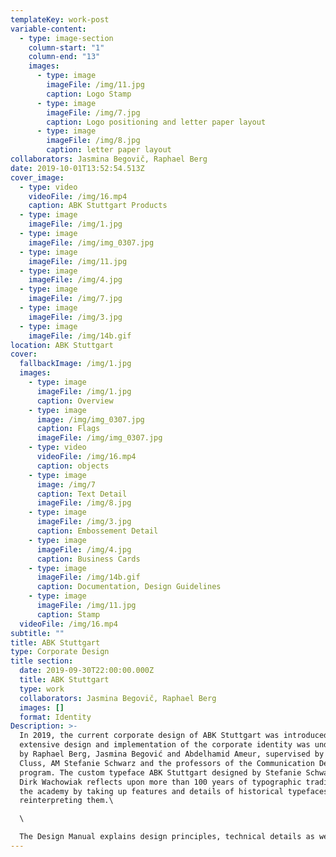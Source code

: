 ```yaml
---
templateKey: work-post
variable-content:
  - type: image-section
    column-start: "1"
    column-end: "13"
    images:
      - type: image
        imageFile: /img/11.jpg
        caption: Logo Stamp
      - type: image
        imageFile: /img/7.jpg
        caption: Logo positioning and letter paper layout
      - type: image
        imageFile: /img/8.jpg
        caption: letter paper layout
collaborators: Jasmina Begovič, Raphael Berg
date: 2019-10-01T13:52:54.513Z
cover_image:
  - type: video
    videoFile: /img/16.mp4
    caption: ABK Stuttgart Products
  - type: image
    imageFile: /img/1.jpg
  - type: image
    imageFile: /img/img_0307.jpg
  - type: image
    imageFile: /img/11.jpg
  - type: image
    imageFile: /img/4.jpg
  - type: image
    imageFile: /img/7.jpg
  - type: image
    imageFile: /img/3.jpg
  - type: image
    imageFile: /img/14b.gif
location: ABK Stuttgart
cover:
  fallbackImage: /img/1.jpg
  images:
    - type: image
      imageFile: /img/1.jpg
      caption: Overview
    - type: image
      image: /img/img_0307.jpg
      caption: Flags
      imageFile: /img/img_0307.jpg
    - type: video
      videoFile: /img/16.mp4
      caption: objects
    - type: image
      image: /img/7
      caption: Text Detail
      imageFile: /img/8.jpg
    - type: image
      imageFile: /img/3.jpg
      caption: Embossement Detail
    - type: image
      imageFile: /img/4.jpg
      caption: Business Cards
    - type: image
      imageFile: /img/14b.gif
      caption: Documentation, Design Guidelines
    - type: image
      imageFile: /img/11.jpg
      caption: Stamp
  videoFile: /img/16.mp4
subtitle: ""
title: ABK Stuttgart
type: Corporate Design
title section:
  date: 2019-09-30T22:00:00.000Z
  title: ABK Stuttgart
  type: work
  collaborators: Jasmina Begovič, Raphael Berg
  images: []
  format: Identity
Description: >-
  In 2019, the current corporate design of ABK Stuttgart was introduced. The
  extensive design and implementation of the corporate identity was undertaken
  by Raphael Berg, Jasmina Begović and Abdelhamid Ameur, supervised by Prof. Uli
  Cluss, AM Stefanie Schwarz and the professors of the Communication Design
  program. The custom typeface ABK Stuttgart designed by Stefanie Schwarz and
  Dirk Wachowiak reflects upon more than 100 years of typographic tradition of
  the academy by taking up features and details of historical typefaces and
  reinterpreting them.\

  \

  The Design Manual explains design principles, technical details as well as guidelines and the handling of the elements, including logo, business card, letterhead, templates for Microsoft Word, Excel and PowerPoint, certificate, folder, stamp, as well as flags and janitorial clothing.
---
```

